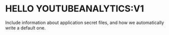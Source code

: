 # HELLO YOUTUBEANALYTICS:V1


Include information about application secret files, and how we automatically write a default one.